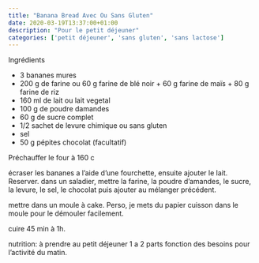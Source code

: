 ```yaml
---
title: "Banana Bread Avec Ou Sans Gluten"
date: 2020-03-19T13:37:00+01:00
description: "Pour le petit déjeuner"
categories: ['petit déjeuner', 'sans gluten', 'sans lactose']
---
```

Ingrédients 
- 3 bananes mures
- 200 g de farine ou 60 g farine de blé noir + 60 g farine de maïs + 80 g farine de riz
- 160 ml de lait ou lait vegetal
- 100 g de poudre damandes
- 60 g de sucre complet
- 1/2 sachet de levure chimique ou sans gluten
- sel
- 50 g pépites chocolat (facultatif)

Préchauffer le four à 160 c

écraser les bananes a l’aide d’une fourchette, ensuite ajouter le lait. Reserver. 
dans un saladier, mettre la farine, la poudre d’amandes, le sucre, la levure, le sel, le chocolat puis ajouter au mélanger précédent.

mettre dans un moule à cake. Perso, je mets du papier cuisson dans le moule pour le démouler facilement.

cuire 45 min à 1h.

nutrition: à prendre au petit déjeuner 1 a 2 parts fonction des besoins pour l’activité du matin. 